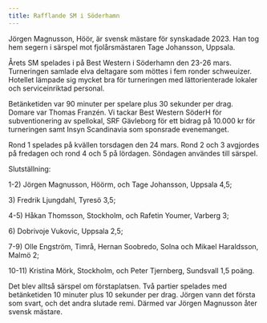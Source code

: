 ```yaml
---
title: Rafflande SM i Söderhamn
---
```


Jörgen Magnusson, Höör, är svensk mästare för synskadade 2023. Han tog
hem segern i särspel mot fjolårsmästaren Tage Johansson, Uppsala.

Årets SM spelades i på Best Western i Söderhamn den 23-26 mars.
Turneringen samlade elva deltagare som möttes i fem ronder schweuizer.
Hotellet lämpade sig mycket bra för turneringen med lättorienterade
lokaler och serviceinriktad personal.

Betänketiden var 90 minuter per spelare plus 30 sekunder per drag.
Domare var Thomas Franzén. Vi tackar Best Western SöderH för
subventionering av spellokal, SRF Gävleborg för ett bidrag på 10.000 kr
för turneringen samt Insyn Scandinavia som sponsrade evenemanget.

Rond 1 spelades på kvällen torsdagen den 24 mars. Rond 2 och 3 avgjordes
på fredagen och rond 4 och 5 på lördagen. Söndagen användes till
särspel.

Slutställning:

1-2) Jörgen Magnusson, Höörm, och Tage Johansson, Uppsala 4,5;

3\) Fredrik Ljungdahl, Tyresö 3,5;

4-5) Håkan Thomsson, Stockholm, och Rafetin Youmer, Varberg 3;

6\) Dobrivoje Vukovic, Uppsala 2,5;

7-9) Olle Engström, Timrå, Hernan Soobredo, Solna och Mikael Haraldsson,
Malmö 2;

10-11) Kristina Mörk, Stockholm, och Peter Tjernberg, Sundsvall 1,5
poäng.

Det blev alltså särspel om förstaplatsen. Två partier spelades med
betänketiden 10 minuter plus 10 sekunder per drag. Jörgen vann det
första som svart, och det andra slutade remi. Därmed var Jörgen
Magnusson åter svensk mästare.

